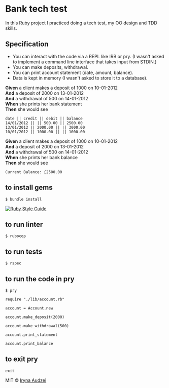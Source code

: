 # Bank tech test

In this Ruby project I practiced doing a tech test, my OO design and TDD skills.

## Specification

* You can interact with the code via a REPL like IRB or pry.  (I wasn't asked to implement a command line interface that takes input from STDIN.)
* You can make deposits, withdrawal.
* You can print account statement (date, amount, balance).
* Data is kept in memory (I wasn't asked to store it to a database).

**Given** a client makes a deposit of 1000 on 10-01-2012  
**And** a deposit of 2000 on 13-01-2012  
**And** a withdrawal of 500 on 14-01-2012  
**When** she prints her bank statement  
**Then** she would see

```
date || credit || debit || balance
14/01/2012 || || 500.00 || 2500.00
13/01/2012 || 2000.00 || || 3000.00
10/01/2012 || 1000.00 || || 1000.00
```
**Given** a client makes a deposit of 1000 on 10-01-2012  
**And** a deposit of 2000 on 13-01-2012  
**And** a withdrawal of 500 on 14-01-2012  
**When** she prints her bank balance  
**Then** she would see

```
Current Balance: £2500.00
```

## to install gems
```
$ bundle install
```
[![Ruby Style Guide](https://img.shields.io/badge/code_style-rubocop-brightgreen.svg)](https://github.com/rubocop-hq/rubocop)

## to run linter
```
$ rubocop
```

## to run tests
```
$ rspec
```
## to run the code in pry
```
$ pry
```

```
require "./lib/account.rb"
```
```
account = Account.new
```
```
account.make_deposit(2000)
```
```
account.make_withdrawal(500)
```
```
account.print_statement
```
```
account.print_balance
```

## to exit pry
```
exit
```

MIT © [Iryna Audzei]()